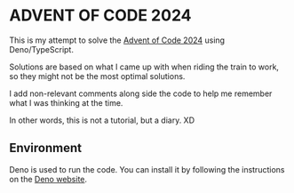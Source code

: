 # ADVENT OF CODE 2024

This is my attempt to solve the [Advent of Code 2024](https://adventofcode.com/2024/day/1) using Deno/TypeScript.

Solutions are based on what I came up with when riding the train to work, so they might not be the most optimal solutions.

I add non-relevant comments along side the code to help me remember what I was thinking at the time.

In other words, this is not a tutorial, but a diary. XD

## Environment

Deno is used to run the code. You can install it by following the instructions on the [Deno website](https://deno.land/).